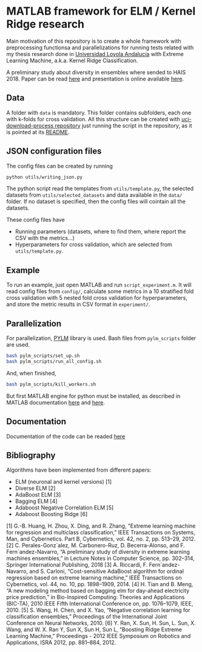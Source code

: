 # MATLAB framework for ELM / Kernel Ridge research

Main motivation of this repository is to create a whole framework with preprocessing functionsa and parallelizations for running tests related with my thesis research done in [Universidad Loyola Andalucía](https://www.uloyola.es/investigacion/departamentos/metodos-cuantitativos) with Extreme Learning Machine, a.k.a. Kernel Ridge Classification.

A preliminary study about diversity in ensembles where sended to HAIS 2018. Paper can be read [here](https://link.springer.com/chapter/10.1007/978-3-319-92639-1_25) and presentation is online available [here](https://www.slideshare.net/CarlosPerales/a-preliminary-study-of-diversity-in-elm-ensembles-hais-2018).

## Data

A folder with `data` is mandatory. This folder contains subfolders, each one with k-folds for cross validation. All this structure can be created with [uci-download-process repository](https://github.com/cperales/uci-download-process) just running the script in the repository, as it is pointed at its [README](https://github.com/cperales/uci-download-process/blob/master/README.md).

## JSON configuration files

The config files can be created by running

```bash
python utils/writing_json.py
```

The python script read the templates from `utils/template.py`, the selected datasets from `utils/selected_datasets` and data available in the `data/` folder. If no dataset is specified, then the config files will cointain all the datasets.

These config files have

- Running parameters (datasets, where to find them, where report the CSV with the metrics...)
- Hyperparameters for cross validation, which are selected from `utils/template.py`.

## Example

To run an example, just open MATLAB and run `script_experiment.m`. It will read config files from `config/`, calculate some metrics in a 10 stratified fold cross validation with 5 nested fold cross validation for hyperparameters, and store the metric results in CSV format in `experiment/`.

## Parallelization

For parallelization, [PYLM](https://pypi.org/project/pylm/) library is used. Bash files from `pylm_scripts` folder are used.

```bash
bash pylm_scripts/set_up.sh
bash pylm_scripts/run_all_config.sh
```

And, when finished,

```bash
bash pylm_scripts/kill_workers.sh
```

But first MATLAB engine for python must be installed, as described in MATLAB documentation [here](https://es.mathworks.com/help/matlab/matlab-engine-for-python.html) and [here](https://es.mathworks.com/help/matlab/matlab_external/install-matlab-engine-api-for-python-in-nondefault-locations.html).

## Documentation

Documentation of the code can be readed [here](https://cperales.github.io/Ridge-ELM-framework/)

## Bibliography

Algorithms have been implemented from different papers:

* ELM (neuronal and kernel versions) [1]
* Diverse ELM [2]
* AdaBoost ELM [3]
* Bagging ELM [4]
* Adaboost Negative Correlation ELM [5]
* Adaboost Boosting Ridge [6]


[1] G.-B. Huang, H. Zhou, X. Ding, and R. Zhang, “Extreme learning machine for regression and multiclass classification,” IEEE Transactions on Systems, Man, and Cybernetics. Part B, Cybernetics, vol. 42, no. 2, pp. 513–29, 2012.
[2] C. Perales-Gonz´alez, M. Carbonero-Ruz, D. Becerra-Alonso, and F. Fern´andez-Navarro, “A preliminary study of diversity in extreme learning machines ensembles,” in Lecture Notes in Computer Science, pp. 302–314, Springer International Publishing, 2018
[3] A. Riccardi, F. Fern´andez-Navarro, and S. Carloni, “Cost-sensitive AdaBoost algorithm for ordinal regression based on extreme learning machine,” IEEE Transactions on Cybernetics, vol. 44, no. 10, pp. 1898–1909, 2014.
[4] H. Tian and B. Meng, “A new modeling method based on bagging elm for day-ahead electricity price prediction,” in Bio-Inspired Computing: Theories and Applications (BIC-TA), 2010 IEEE Fifth International Conference on, pp. 1076–1079, IEEE, 2010.
[5] S. Wang, H. Chen, and X. Yao, “Negative correlation learning for classification ensembles,” Proceedings of the International Joint Conference on Neural Networks, 2010.
[6] Y. Ran, X. Sun, H. Sun, L. Sun, X. Wang, and W. X. Ran Y, Sun X, Sun H, Sun L, “Boosting Ridge Extreme Learning Machine,” Proceedings - 2012 IEEE Symposium on Robotics and Applications, ISRA 2012, pp. 881–884, 2012.

